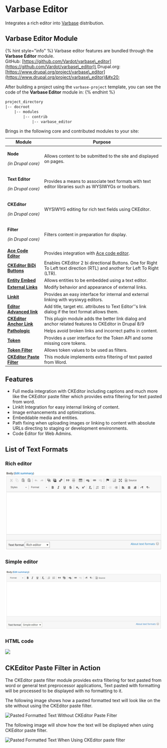 # Varbase Editor

Integrates a rich editor into [Varbase](https://www.drupal.org/project/varbase) distribution.

## Varbase Editor Module

{% hint style="info" %}
Varbase editor features are bundled through the **Varbase Editor** module.\
GitHub: [https://github.com/Vardot/varbase\_editor](https://github.com/Vardot/varbase\_editor)\
Drupal.org: [https://www.drupal.org/project/varbase\_editor](https://www.drupal.org/project/varbase\_editor)&#x20;

After building a project using the `varbase-project` template, you can see the code of the **Varbase Editor** module in:
{% endhint %}

```
project_directory
|-- docroot
    |-- modules
        |-- contrib
            |-- varbase_editor
```

Brings in the following core and contributed modules to your site:

| Module                                                                              | Purpose                                                                                                                    |
| ----------------------------------------------------------------------------------- | -------------------------------------------------------------------------------------------------------------------------- |
| <p><strong>Node</strong></p><p><em>(in Drupal core)</em></p>                        | Allows content to be submitted to the site and displayed on pages.                                                         |
| <p><strong>Text Editor</strong></p><p><em>(in Drupal core)</em></p>                 | Provides a means to associate text formats with text editor libraries such as WYSIWYGs or toolbars.                        |
| <p><strong>CKEditor</strong></p><p><em>(in Drupal core)</em></p>                    | WYSIWYG editing for rich text fields using CKEditor.                                                                       |
| <p><strong>Filter</strong></p><p><em>(in Drupal core)</em></p>                      | Filters content in preparation for display.                                                                                |
| [**Ace Code Editor**](https://www.drupal.org/project/ace\_editor)                   | Provides integration with [Ace code editor](https://ace.c9.io/).                                                           |
| [**CKEditor BiDi Buttons**](https://www.drupal.org/project/ckeditor\_bidi)          | Enables CKEditor 2 bi directional Buttons. One for Right To Left text direction (RTL) and another for Left To Right (LTR). |
| [**Entity Embed**](https://www.drupal.org/project/entity\_embed)                    | Allows entities to be embedded using a text editor.                                                                        |
| [**External Links**](https://www.drupal.org/project/extlink)                        | Modify behavior and appearance of external links.                                                                          |
| [**Linkit**](https://www.drupal.org/project/linkit)                                 | Provides an easy interface for internal and external linking with wysiwyg editors.                                         |
| [**Editor Advanced link**](https://www.drupal.org/project/editor\_advanced\_link)   | Add title, target etc. attributes to Text Editor''s link dialog if the text format allows them.                            |
| [**CKEditor Anchor Link**](https://www.drupal.org/project/anchor\_link)             | This plugin module adds the better link dialog and anchor related features to CKEditor in Drupal 8/9                       |
| [**Pathologic**](https://www.drupal.org/project/pathologic)                         | Helps avoid broken links and incorrect paths in content.                                                                   |
| [**Token**](https://www.drupal.org/project/token)                                   | Provides a user interface for the Token API and some missing core tokens.                                                  |
| [**Token Filter**](https://www.drupal.org/project/token\_filter)                    | Allows token values to be used as filters.                                                                                 |
| [**CKEditor Paste Filter**](https://www.drupal.org/project/ckeditor\_paste\_filter) | This module implements extra filtering of text pasted from Word.                                                           |



## Features

* Full media integration with CKEditor including captions and much more like the CKEditor paste filter which provides extra filtering for text pasted from word.
* LinkIt Integration for easy internal linking of content.
* Image enhancements and optimizations.
* Embeddable media and entities.
* Path fixing when uploading images or linking to content with absolute URLs directing to staging or development environments.
* Code Editor for Web Admins.

## List of Text Formats

### Rich editor

![Rich Editor](../../../.gitbook/assets/varbase-editor--rich-editor.png)

### Simple editor

![](../../../.gitbook/assets/varbase-editor--sample-editor.png)

####

### HTML code

![](<../../../.gitbook/assets/varbase\_editor-text-format--code\_html (1).png>)

## CKEditor Paste Filter in Action

The CKEditor paste filter module provides extra filtering for text pasted from word or general text preprocessor applications, Text pasted with formatting will be processed to be displayed with no formatting to it.

The following image shows how a pasted formatted text will look like on the site without using the CKEditor paste filter.

![Pasted Formatted Text Without CKEditor Paste Filter](<../../../.gitbook/assets/Test Landing page (Layout Builder) \_ dev VLBautomation (2).png>)

The following image will show how the text will be displayed when using CKEditor paste filter.

![Pasted Formatted Text When Using CKEditor paste filter](<../../../.gitbook/assets/paste filter \_ dev pathauto (2).png>)
